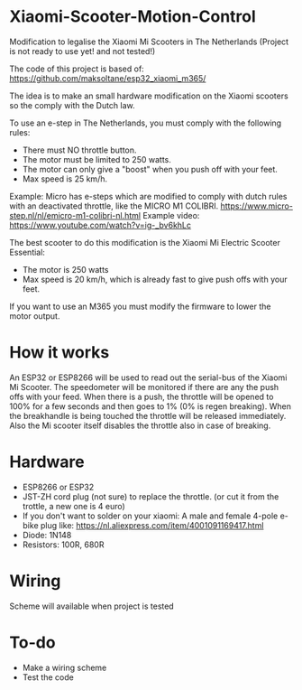 # Xiaomi-Scooter-Motion-Control
Modification to legalise the Xiaomi Mi Scooters in The Netherlands (Project is not ready to use yet! and not tested!)

The code of this project is based of:
https://github.com/maksoltane/esp32_xiaomi_m365/

The idea is to make an small hardware modification on the Xiaomi scooters so the comply with the Dutch law. 

To use an e-step in The Netherlands, you must comply with the following rules:
- There must NO throttle button.
- The motor must be limited to 250 watts.
- The motor can only give a "boost" when you push off with your feet.
- Max speed is 25 km/h.

Example:
Micro has e-steps which are modified to comply with dutch rules with an deactivated throttle, like the MICRO M1 COLIBRI.
https://www.micro-step.nl/nl/emicro-m1-colibri-nl.html
Example video:
https://www.youtube.com/watch?v=ig-_bv6khLc

The best scooter to do this modification is the Xiaomi Mi Electric Scooter Essential:
- The motor is 250 watts
- Max speed is 20 km/h, which is already fast to give push offs with your feet.

If you want to use an M365 you must modify the firmware to lower the motor output.


# How it works

An ESP32 or ESP8266 will be used to read out the serial-bus of the Xiaomi Mi Scooter.
The speedometer will be monitored if there are any the push offs with your feed. When there is a push, the throttle will be opened to 100% for a few seconds and then goes to 1% (0% is regen breaking).
When the breakhandle is being touched the throttle will be released immediately. Also the Mi scooter itself disables the throttle also in case of breaking.


# Hardware

- ESP8266 or ESP32
- JST-ZH cord plug (not sure) to replace the throttle. (or cut it from the trottle, a new one is 4 euro)
- If you don't want to solder on your xiaomi: A male and female 4-pole e-bike plug like: https://nl.aliexpress.com/item/4001091169417.html
- Diode: 1N148
- Resistors: 100R, 680R

# Wiring

Scheme will available when project is tested

# To-do
- Make a wiring scheme
- Test the code


